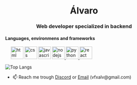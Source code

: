 <h1 align="center">Álvaro</h1>
<h3 align="center">Web developer specialized in backend</h3>

<h4 align="left">Languages, environmens and frameworks</h4>
<p align="left">
&emsp;
  <a href="https://developer.mozilla.org/en-US/docs/Web/HTML" target="_blank"> <img src="./html.svg" alt="html" width="40" height="40"></a> 
  <a href="https://developer.mozilla.org/en-US/docs/Web/CSS" target="_blank"> <img src="./css.svg" alt="css" width="40" height="40"></a> 
  <a href="https://developer.mozilla.org/en-US/docs/Web/JavaScript" target="_blank"> <img src="./javascript.svg" alt="javascript" width="40" height="40"></a> 
  <a href="https://nodejs.org" target="_blank"> <img src="./nodejs.svg" alt="nodejs" width="40" height="40"/> </a> 
  <a href="https://www.python.org" target="_blank"> <img src="./python.svg" alt="python" width="40" height="40"/> </a>
  <a href="https://reactjs.org/" target="_blank"> <img src="./react.svg" alt="react" width="40" height="40"/> </a>
</p>

![Top Langs](https://github-readme-stats.vercel.app/api/top-langs/?username=newalvaro9&layout=compact)


- 📫 Reach me trough [Discord](https://discordapp.com/users/709131461374246932/ 'Go to newalvaro9 discord profile') or [Email](mailto:vfxalv@gmail.com 'vfxalv@gmail.com') (vfxalv@gmail<span>.</span>com)
